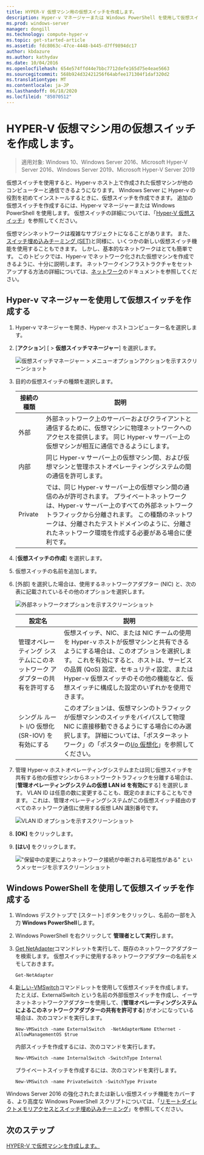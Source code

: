 ```yaml
---
title: HYPER-V 仮想マシン用の仮想スイッチを作成します。
description: Hyper-v マネージャーまたは Windows PowerShell を使用して仮想スイッチを作成する手順について説明します。
ms.prod: windows-server
manager: dongill
ms.technology: compute-hyper-v
ms.topic: get-started-article
ms.assetid: fdc8063c-47ce-4448-b445-d7ff9894dc17
author: kbdazure
ms.author: kathydav
ms.date: 10/04/2016
ms.openlocfilehash: 654e574ffd44e7bbc7712defe165d75e4eae5663
ms.sourcegitcommit: 568b924d32421256f64abfee171304f1daf320d2
ms.translationtype: MT
ms.contentlocale: ja-JP
ms.lasthandoff: 06/18/2020
ms.locfileid: "85070512"
---
```

# <a name="create-a-virtual-switch-for-hyper-v-virtual-machines"></a>HYPER-V 仮想マシン用の仮想スイッチを作成します。

>適用対象: Windows 10、Windows Server 2016、Microsoft Hyper-V Server 2016、Windows Server 2019、Microsoft Hyper-V Server 2019
  
仮想スイッチを使用すると、Hyper-v ホスト上で作成された仮想マシンが他のコンピューターと通信できるようになります。 Windows Server に Hyper-v の役割を初めてインストールするときに、仮想スイッチを作成できます。 追加の仮想スイッチを作成するには、Hyper-v マネージャーまたは Windows PowerShell を使用します。 仮想スイッチの詳細については、「[Hyper-V 仮想スイッチ](../../hyper-v-virtual-switch/Hyper-V-Virtual-Switch.md)」を参照してください。  
  
仮想マシンネットワークは複雑なサブジェクトになることがあります。 また、[スイッチ埋め込みチーミング (SET)](../../hyper-v-virtual-switch/RDMA-and-Switch-Embedded-Teaming.md#switch-embedded-teaming-set)と同様に、いくつかの新しい仮想スイッチ機能を使用することもできます。 しかし、基本的なネットワークはとても簡単です。 このトピックでは、Hyper-v でネットワーク化された仮想マシンを作成できるように、十分に説明します。 ネットワークインフラストラクチャをセットアップする方法の詳細については、[ネットワーク](../../../networking/index.yml)のドキュメントを参照してください。   
  
## <a name="create-a-virtual-switch-by-using-hyper-v-manager"></a>Hyper-v マネージャーを使用して仮想スイッチを作成する  
  
1.  Hyper-v マネージャーを開き、Hyper-v ホストコンピューター名を選択します。  
  
2.  [**アクション**] [  >  **仮想スイッチマネージャー**] を選択します。  
  
    ![仮想スイッチマネージャー > メニューオプションアクションを示すスクリーンショット](../media/Hyper-V-Action-VSwitchManager.png)  
  
3.  目的の仮想スイッチの種類を選択します。  
  
    |接続の種類|説明|  
    |-------------------|---------------|  
    |外部|外部ネットワーク上のサーバーおよびクライアントと通信するために、仮想マシンに物理ネットワークへのアクセスを提供します。 同じ Hyper-v サーバー上の仮想マシンが相互に通信できるようにします。|  
    |内部|同じ Hyper-v サーバー上の仮想マシン間、および仮想マシンと管理ホストオペレーティングシステムの間の通信を許可します。|  
    |Private|では、同じ Hyper-v サーバー上の仮想マシン間の通信のみが許可されます。 プライベートネットワークは、Hyper-v サーバー上のすべての外部ネットワークトラフィックから分離されます。 この種類のネットワークは、分離されたテストドメインのように、分離されたネットワーク環境を作成する必要がある場合に便利です。|  
  
4.  [**仮想スイッチの作成**] を選択します。  
  
5.  仮想スイッチの名前を追加します。  
  
6.  [外部] を選択した場合は、使用するネットワークアダプター (NIC) と、次の表に記載されているその他のオプションを選択します。  
  
    ![外部ネットワークオプションを示すスクリーンショット](../media/Hyper-V-NewVSwitch-ExternalOptions.png)  
  
    |設定名|説明|  
    |----------------|---------------|  
    |管理オペレーティング システムにこのネットワーク アダプターの共有を許可する|仮想スイッチ、NIC、または NIC チームの使用を Hyper-v ホストが仮想マシンと共有できるようにする場合は、このオプションを選択します。 これを有効にすると、ホストは、サービスの品質 (QoS) 設定、セキュリティ設定、または Hyper-v 仮想スイッチのその他の機能など、仮想スイッチに構成した設定のいずれかを使用できます。|  
    |シングル ルート I/O 仮想化 (SR-IOV) を有効にする|このオプションは、仮想マシンのトラフィックが仮想マシンのスイッチをバイパスして物理 NIC に直接移動できるようにする場合にのみ選択します。 詳細については、「ポスターネットワーク」の「ポスターの[I/o 仮想化](https://technet.microsoft.com/library/dn641211.aspx#Sec4)」を参照してください。|  
  
7.  管理 Hyper-v ホストオペレーティングシステムまたは同じ仮想スイッチを共有する他の仮想マシンからネットワークトラフィックを分離する場合は、[**管理オペレーティングシステムの仮想 LAN id を有効に**する] を選択します。 VLAN ID は任意の数に変更することも、既定のままにすることもできます。 これは、管理オペレーティングシステムがこの仮想スイッチ経由のすべてのネットワーク通信に使用する仮想 LAN 識別番号です。  
  
    ![VLAN ID オプションを示すスクリーンショット](../media/Hyper-V-NewSwitch-VLAN.png)  
  
8.  **[OK]** をクリックします。  
  
9. **[はい]** をクリックします。  
  
    !["保留中の変更によりネットワーク接続が中断される可能性がある" というメッセージを示すスクリーンショット](../media/Hyper-V-NewVSwitch-DisruptNetwork.png)  
  
## <a name="create-a-virtual-switch-by-using-windows-powershell"></a>Windows PowerShell を使用して仮想スイッチを作成する  
  
1.  Windows デスクトップで [スタート] ボタンをクリックし、名前の一部を入力 **Windows PowerShell**します。  
  
2.  Windows PowerShell を右クリックして **管理者として実行**します。  
  
3.  [Get NetAdapter](https://technet.microsoft.com/library/jj130867.aspx)コマンドレットを実行して、既存のネットワークアダプターを検索します。 仮想スイッチに使用するネットワークアダプターの名前をメモしておきます。  
  
    ```  
    Get-NetAdapter  
    ```  
  
4.  [新しい-VMSwitch](https://technet.microsoft.com/library/hh848455.aspx)コマンドレットを使用して仮想スイッチを作成します。 たとえば、ExternalSwitch という名前の外部仮想スイッチを作成し、イーサネットネットワークアダプターを使用して、[**管理オペレーティングシステムによるこのネットワークアダプターの共有を許可する**] がオンになっている場合は、次のコマンドを実行します。  
  
    ```  
    New-VMSwitch -name ExternalSwitch  -NetAdapterName Ethernet -AllowManagementOS $true  
    ```  
  
    内部スイッチを作成するには、次のコマンドを実行します。  
  
    ```  
    New-VMSwitch -name InternalSwitch -SwitchType Internal  
    ```  
  
    プライベートスイッチを作成するには、次のコマンドを実行します。  
  
    ```  
    New-VMSwitch -name PrivateSwitch -SwitchType Private  
    ```  
  
Windows Server 2016 の強化されたまたは新しい仮想スイッチ機能をカバーする、より高度な Windows PowerShell スクリプトについては、「[リモートダイレクトメモリアクセスとスイッチ埋め込みチーミング](../../hyper-v-virtual-switch/RDMA-and-Switch-Embedded-Teaming.md)」を参照してください。  

  
## <a name="next-step"></a>次のステップ  
[HYPER-V で仮想マシンを作成します。](Create-a-virtual-machine-in-Hyper-V.md)  
  


